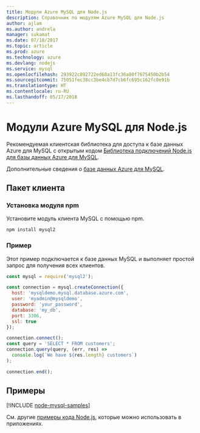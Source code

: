 ```yaml
---
title: Модули Azure MySQL для Node.js
description: Справочник по модулям Azure MySQL для Node.js
author: ajlam
ms.author: andrela
manager: sukamat
ms.date: 07/18/2017
ms.topic: article
ms.prod: azure
ms.technology: azure
ms.devlang: nodejs
ms.service: mysql
ms.openlocfilehash: 293922c892722ed68a13fc36a80f7675450b2b54
ms.sourcegitcommit: 75051fec38cc3be4cb7d7cb6fc695c162fc0e91b
ms.translationtype: HT
ms.contentlocale: ru-RU
ms.lasthandoff: 05/17/2018
---
```

# <a name="azure-mysql-modules-for-nodejs"></a>Модули Azure MySQL для Node.js

Рекомендуемая клиентская библиотека для доступа к базе данных Azure для MySQL с открытым кодом [Библиотека подключений Node.js для базы данных Azure для MySQL](https://github.com/sidorares/node-mysql2). 

Дополнительные сведения о [базе данных Azure для MySQL](https://docs.microsoft.com/azure/MySQL/).

## <a name="client-package"></a>Пакет клиента

### <a name="install-the-npm-module"></a>Установка модуля npm

Установите модуль клиента MySQL с помощью npm.

```bash
npm install mysql2
```   

### <a name="example"></a>Пример

Этот пример подключается к базе данных MySQL и выполняет простой запрос для получения всех клиентов.

```javascript
const mysql = require('mysql2');

const connection = mysql.createConnection({
  host: 'mysqldemo.mysql.database.azure.com',
  user: 'myadmin@mysqldemo',
  password: 'your_password',
  database: 'my_db',
  port: 3306,
  ssl: true
});

connection.connect();
const query = 'SELECT * FROM customers';
connection.query(query, (err, res) =>
  console.log(`We have ${res.length} customers`)
);

connection.end();
```

## <a name="samples"></a>Примеры

[!INCLUDE [node-mysql-samples](../docs-ref-conceptual/includes/mysql-samples.md)]

См. другие [примеры кода Node.js](https://azure.microsoft.com/resources/samples/?platform=nodejs), которые можно использовать в приложениях.

